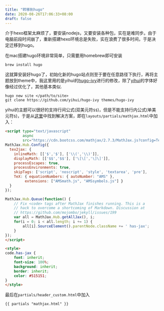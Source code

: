 ```yaml
---
title: "转移到hugo"
date: 2020-08-26T17:06:33+08:00
draft: false
---
```


介于hexo框架太麻烦了，要安装nodejs，又要安装各种包，实在是难同步。由于电脑前段时间崩了，重新搭建hexo环境总是失败，实在浪费了很多时间，于是决定迁移到hugo。

在mac搭建hugo环境非常简单，只需要用homebrew即可安装
```shell
brew install hugo
```
这就算安装好hugo了，初始化新的hugo站点则至于要在任意路径下执行，再将主题放到theme中，我这里用的是yihui的[hugo-ivy](https://github.com/yihui/hugo-ivy)进行的修改，除了[yihui](https://yihui.org)的字体好像经过优化了，其他基本类似.
```shell
hugo new site </path/to/site>
git clone https://github.com/yihui/hugo-ivy themes/hugo-ivy
```
yihui的主题可以很好的支持行间公式(双美元符`$$`)，但是不能支持行内公式(单美元符`$`)，于是从[这里](https://note.qidong.name/2018/03/hugo-mathjax)中找到解决方案，即在`layouts/partials/mathjax.html`中加入：
```html
<script type="text/javascript"
        async
        src="https://cdn.bootcss.com/mathjax/2.7.3/MathJax.js?config=TeX-AMS-MML_HTMLorMML">
MathJax.Hub.Config({
  tex2jax: {
    inlineMath: [['$','$'], ['\\(','\\)']],
    displayMath: [['$$','$$'], ['\[\[','\]\]']],
    processEscapes: true,
    processEnvironments: true,
    skipTags: ['script', 'noscript', 'style', 'textarea', 'pre'],
    TeX: { equationNumbers: { autoNumber: "AMS" },
         extensions: ["AMSmath.js", "AMSsymbols.js"] }
  }
});

MathJax.Hub.Queue(function() {
    // Fix <code> tags after MathJax finishes running. This is a
    // hack to overcome a shortcoming of Markdown. Discussion at
    // https://github.com/mojombo/jekyll/issues/199
    var all = MathJax.Hub.getAllJax(), i;
    for(i = 0; i < all.length; i += 1) {
        all[i].SourceElement().parentNode.className += ' has-jax';
    }
});
</script>

<style>
code.has-jax {
    font: inherit;
    font-size: 100%;
    background: inherit;
    border: inherit;
    color: #515151;
}
</style>
```
最后在`partials/header_custom.html`中加入
```html
{{ partials "mathjax.html" }}
```
